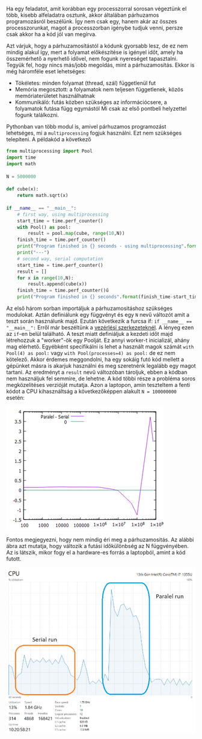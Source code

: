 Ha egy feladatot, amit korábban egy processzorral sorosan végeztünk el több, kisebb alfeladatra osztunk,
akkor általában párhuzamos programozásról beszélünk. Így nem csak egy, hanem akár az összes processzorunkat, 
magot a processzorban igénybe tudjuk venni, persze csak akkor ha a kód jól van megírva.

Azt várjuk, hogy a párhuzamosítástól a kódunk gyorsabb lesz, de ez nem mindig alakul így, mert a folyamat
előkészítése is igényel időt, amely ha összemérhető a nyerhető idővel, nem fogunk nyereséget tapasztalni.
Tegyük fel, hogy nincs más/jobb megoldás, mint a párhuzamosítás. Ekkor is még háromféle eset lehetséges:
- Tökéletes: minden folyamat (thread, szál) függetlenül fut
- Memória megosztott: a folyamatok nem teljesen függetlenek, közös memóriaterületet használhatnak
- Kommunikáló: futás közben szükséges az információcsere, a folyamatok futása függ egymástól
Mi csak az első pontbeli helyzettel fogunk találkozni.

Pythonban van több modul is, amivel párhuzamos programozást lehetséges, mi a `multiprocessing` fogjuk
használni. Ezt nem szükséges telepíteni. A példakód a következő 
```python
from multiprocessing import Pool 
import time
import math 

N = 5000000

def cube(x):
	return math.sqrt(x)
	
if __name__ == "__main__": 
	# first way, using multiprocessing 
	start_time = time.perf_counter()
	with Pool() as pool:
		result = pool.map(cube, range(10,N)) 
	finish_time = time.perf_counter()
	print("Program finished in {} seconds - using multiprocessing".format(finish_time-start_time))
	print("---") 
	# second way, serial computation
	start_time = time.perf_counter()
	result = [] 
	for x in range(10,N):
		result.append(cube(x))
	finish_time = time.perf_counter()ű
	print("Program finished in {} seconds".format(finish_time-start_time))
```

Az első három sorban importáljuk a párhuzamositáshoz szükséges modulokat. Aztán definiálunk egy függvényt 
és egy `N` nevű változót amit a teszt során használunk majd. Ezután következik a furcsa if: 
`if __name__ == "__main__":` Erről már beszéltünk a [vezérlési szerkezeteknél](https://github.com/sandor-lokos/szkriptnyelvek_docs/blob/main/statements.md#egy-furcsa-if-statement----az-ifname--main-idiom).
A lényeg ezen az `if`-en belül található. A teszt miatt definiáljuk a kezdeti időt majd létrehozzuk a 
"worker"-ök egy Poolját. Ez annyi worker-t inicializál, ahány mag elérhető. Egyébként specifikálni is lehet 
a használt magok számát `with Pool(4) as pool:` vagy `with Pool(processes=4) as pool:` de ez nem kötelező.
Akkor érdemes meggondolni, ha egy sokáig futó kód mellett a gépünket másra is akarjuk használni és meg 
szeretnénk legalább egy magot tartani. Az eredményt a `result` nevű változóban tároljuk, ebben a kódban nem 
használjuk fel semmire, de lehetne. A kód többi része a probléma soros megközelitéses verzióját mutatja.
Azon a laptopon, amin teszteltem a fenti kódot a CPU kihasználtság a következőképpen alakult `N = 100000000`
esetén:

![](paralel_vs_serial_by_hand.png)

Fontos megjegyezni, hogy nem mindig éri meg a párhuzamositás. Az alábbi ábra azt mutatja, hogy változik a
futási időkülönbség az N függvényében. Az is látszik, mikor fogy el a hardware-es forrás a laptopból,
amint a kód futott.

![](CPU_usage.png)
